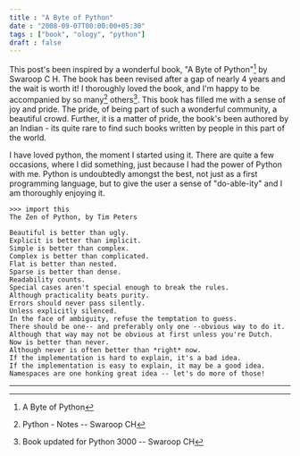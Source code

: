 ```yaml
---
title : "A Byte of Python"
date : "2008-09-07T00:00:00+05:30"
tags : ["book", "ology", "python"]
draft : false
---
```


This post's been inspired by a wonderful book, "A Byte of
Python"[^fn:1] by Swaroop C H. The book has been revised after a
gap of nearly 4 years and the wait is worth it! I thoroughly loved
the book, and I'm happy to be accompanied by so many[^fn:2]
others[^fn:3]. This book has filled me with a sense of joy and
pride. The pride, of being part of such a wonderful community, a
beautiful crowd. Further, it is a matter of pride, the book's been
authored by an Indian - its quite rare to find such books written
by people in this part of the world.

I have loved python, the moment I started using it. There are
quite a few occasions, where I did something, just because I had
the power of Python with me. Python is undoubtedly amongst the
best, not just as a first programming language, but to give the
user a sense of "do-able-ity" and I am thoroughly enjoying it.

```text
>>> import this
The Zen of Python, by Tim Peters
```

```text
Beautiful is better than ugly.
Explicit is better than implicit.
Simple is better than complex.
Complex is better than complicated.
Flat is better than nested.
Sparse is better than dense.
Readability counts.
Special cases aren't special enough to break the rules.
Although practicality beats purity.
Errors should never pass silently.
Unless explicitly silenced.
In the face of ambiguity, refuse the temptation to guess.
There should be one-- and preferably only one --obvious way to do it.
Although that way may not be obvious at first unless you're Dutch.
Now is better than never.
Although never is often better than *right* now.
If the implementation is hard to explain, it's a bad idea.
If the implementation is easy to explain, it may be a good idea.
Namespaces are one honking great idea -- let's do more of those!
```

---

[^fn:1]: A Byte of Python
[^fn:2]: Python - Notes -- Swaroop CH
[^fn:3]: Book updated for Python 3000 -- Swaroop CH
